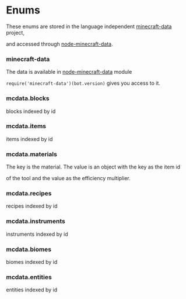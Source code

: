 # Enums

These enums are stored in the language independent [minecraft-data](https://github.com/PrismarineJS/minecraft-data) project,

 and accessed through [node-minecraft-data](https://github.com/PrismarineJS/node-minecraft-data).

### minecraft-data

The data is available in [node-minecraft-data](https://github.com/PrismarineJS/node-minecraft-data) module

`require('minecraft-data')(bot.version)` gives you access to it.

### mcdata.blocks

blocks indexed by id

### mcdata.items

items indexed by id

### mcdata.materials

The key is the material. The value is an object with the key as the item id

of the tool and the value as the efficiency multiplier.

### mcdata.recipes

recipes indexed by id

### mcdata.instruments

instruments indexed by id

### mcdata.biomes

biomes indexed by id

### mcdata.entities

entities indexed by id

